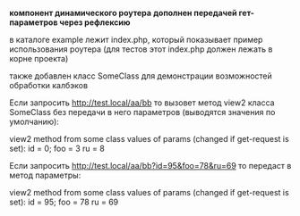 **компонент динамического роутера**
**дополнен передачей гет-параметров через рефлексию**


в каталоге example лежит index.php, который показывает пример использования роутера (для тестов этот index.php должен лежать в корне проекта)

также добавлен класс SomeClass для демонстрации возможностей обработки калбэков


Если запросить http://test.local/aa/bb то вызовет метод view2 класса SomeClass без передачи в него параметров (выводятся значения по умолчанию):

view2 method from some class
values of params (changed if get-request is set): id = 0; foo = 3 ru = 8

Если запросить http://test.local/aa/bb?id=95&foo=78&ru=69 то передаст в метод параметры:

view2 method from some class
values of params (changed if get-request is set): id = 95; foo = 78 ru = 69
